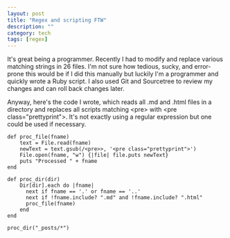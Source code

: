 ```yaml
---
layout: post
title: "Regex and scripting FTW"
description: ""
category: tech
tags: [regex]
---
```



It's great being a programmer. Recently I had to modify and replace various matching strings in 26 files. I'm not sure how
tedious, sucky, and error-prone this would be if I did this manually but luckily I'm a programmer and quickly wrote
a Ruby script. I also used Git and Sourcetree to review my changes and can roll back changes later.

Anyway, here's the code I wrote, which reads all .md and .html files in a directory and replaces all scripts matching
 &lt;pre&gt; with &lt;pre class="prettyprint"&gt;. It's not exactly using a regular expression but one could
 be used if necessary.

<pre class="prettyprint"><code>def proc_file(fname)
	text = File.read(fname)
	newText = text.gsub(/&lt;pre>&gt;, '&lt;pre class="prettyprint"&gt;')
	File.open(fname, "w") {|file| file.puts newText}
	puts "Processed " + fname
end

def proc_dir(dir)
	Dir[dir].each do |fname|
	  next if fname == '.' or fname == '..'
	  next if !fname.include? ".md" and !fname.include? ".html"
	  proc_file(fname)
	end
end

proc_dir("_posts/*")</code>
</pre>
